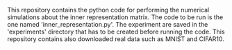 This repository contains the python code for performing the numerical simulations about the inner representation matrix.
The code to be run is the one named 'inner_representation.py'. The experiment are saved in the 'experiments' directory that has to be created before running the code.
This repository contains also downloaded real data such as MNIST and CIFAR10.
